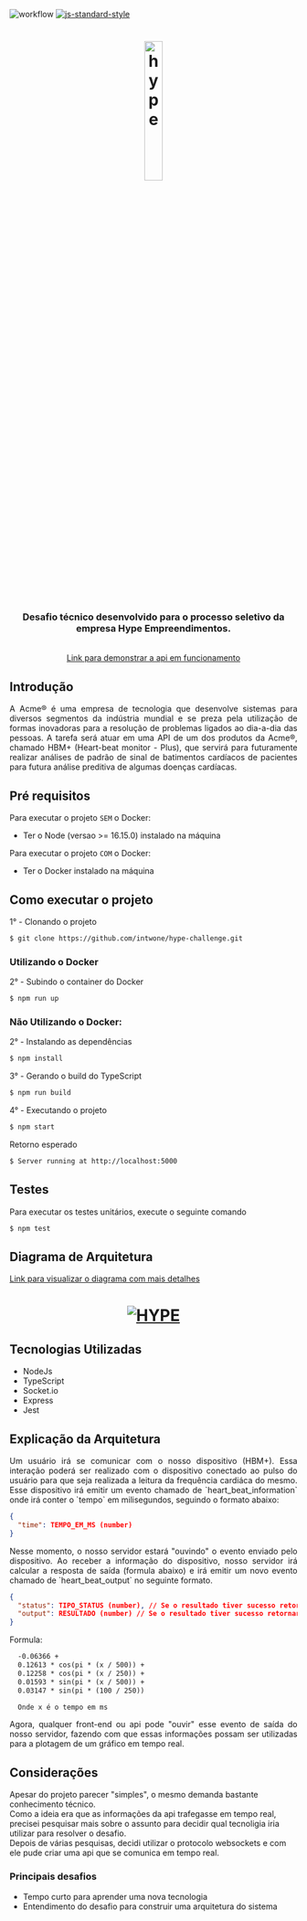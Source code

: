 ![workflow](https://github.com/intwone/hype-challenge/actions/workflows/ci.yml/badge.svg)
[![js-standard-style](https://img.shields.io/badge/code%20style-standard-brightgreen.svg)](http://standardjs.com)

<h1 align="center">
    <h1 align="center">
      <img src="https://hypeempreendimentos.com.br/_next/image?url=https%3A%2F%2Fhype-cms-bucket.s3.sa-east-1.amazonaws.com%2Flogoescura_b4232a0d5e.webp&w=256&q=75" alt="hype" width="25%"/>
    </h1>
    <h3 align="center">
    Desafio técnico desenvolvido para o processo seletivo da empresa Hype Empreendimentos.
    </h2>
</h1>

<br>

<div align="center">
  <a href="https://drive.google.com/file/d/1YEbMMSm1h5mN_tBhydQfVhe5t0-KN_kY/view?usp=sharing">Link para demonstrar a api em funcionamento</a>
</div>

## Introdução

<div align="justify">
  A Acme® é uma empresa de tecnologia que desenvolve sistemas para diversos segmentos da indústria mundial e se preza pela utilização de formas inovadoras para a resolução de problemas ligados ao dia-a-dia das pessoas.
  A tarefa será atuar em uma API de um dos produtos da Acme®, chamado HBM+ (Heart-beat monitor - Plus), que servirá para futuramente realizar análises de padrão de sinal de batimentos cardíacos de pacientes para futura análise preditiva de algumas doenças cardíacas.
</div>

## Pré requisitos

Para executar o projeto `SEM` o Docker:

- Ter o Node (versao >= 16.15.0) instalado na máquina

Para executar o projeto `COM` o Docker:

- Ter o Docker instalado na máquina

## Como executar o projeto

1° - Clonando o projeto

```bash
$ git clone https://github.com/intwone/hype-challenge.git
```

### Utilizando o Docker

2° - Subindo o container do Docker

```bash
$ npm run up
```

### Não Utilizando o Docker:

2° - Instalando as dependências

```bash
$ npm install
```

3° - Gerando o build do TypeScript

```bash
$ npm run build
```

4° - Executando o projeto

```bash
$ npm start
```

Retorno esperado

```bash
$ Server running at http://localhost:5000
```

## Testes

Para executar os testes unitários, execute o seguinte comando

```bash
$ npm test
```

## Diagrama de Arquitetura

<a href="https://miro.com/welcomeonboard/akFsNVFQNkdqODRaRkxZem55d2MwOEtwR2tsNVdoRnNLWnZzdHRRTGt5T0Fibno4MmFrRFdHZFZjOWVjMVJkZ3wzMDc0NDU3MzU5OTAyNzgwMjE1fDI=?share_link_id=982705160386">Link para visualizar o diagrama com mais detalhes</a>

<h1 align="center">
  <a href="https://ibb.co/HhsNPLd"><img src="https://i.ibb.co/fD58NVv/HYPE.jpg" alt="HYPE" border="0"></a>
</h1>

## Tecnologias Utilizadas

- NodeJs
- TypeScript
- Socket.io
- Express
- Jest

## Explicação da Arquitetura

<div align="justify">
  Um usuário irá se comunicar com o nosso dispositivo (HBM+). Essa interação poderá ser realizado com o dispositivo conectado ao pulso do usuário para que seja realizada a leitura da frequência cardiáca do mesmo.
  Esse dispositivo irá emitir um evento chamado de `heart_beat_information` onde irá conter o `tempo` em milisegundos, seguindo o formato abaixo:
</div>

```json
{
  "time": TEMPO_EM_MS (number)
}
```

<div align="justify">
  Nesse momento, o nosso servidor estará "ouvindo" o evento enviado pelo dispositivo.
  Ao receber a informação do dispositivo, nosso servidor irá calcular a resposta de saída (formula abaixo) e irá emitir um novo evento chamado de `heart_beat_output` no seguinte formato.
</div>

```json
{
  "status": TIPO_STATUS (number), // Se o resultado tiver sucesso retornará 1, senão, retornará 0
  "output": RESULTADO (number) // Se o resultado tiver sucesso retornará o valor do resultado calculado, senão, retornará 0
}
```

Formula:

```txt
  -0.06366 +
  0.12613 * cos(pi * (x / 500)) +
  0.12258 * cos(pi * (x / 250)) +
  0.01593 * sin(pi * (x / 500)) +
  0.03147 * sin(pi * (100 / 250))

  Onde x é o tempo em ms
```

<div align="justify">
  Agora, qualquer front-end ou api pode "ouvir" esse evento de saída do nosso servidor, fazendo com que essas informações possam ser utilizadas para a plotagem de um gráfico em tempo real.
</div>

## Considerações

Apesar do projeto parecer "simples", o mesmo demanda bastante conhecimento técnico.\
Como a ideia era que as informações da api trafegasse em tempo real, precisei pesquisar mais sobre o assunto para decidir qual tecnoligia iria utilizar para resolver o desafio.\
Depois de várias pesquisas, decidi utilizar o protocolo websockets e com ele pude criar uma api que se comunica em tempo real.

### Principais desafios

- Tempo curto para aprender uma nova tecnologia
- Entendimento do desafio para construir uma arquitetura do sistema
